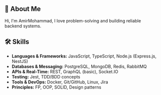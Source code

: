 ## 💫 About Me
 Hi, I'm AmirMohammad, I love problem-solving and building reliable backend systems.


## 🛠️ Skills
* **Languages & Frameworks:** JavaScript, TypeScript, Node.js (Express.js, NestJS)
* **Databases & Messaging:** PostgreSQL, MongoDB, Redis, RabbitMQ
* **APIs & Real-Time:** REST, GraphQL (basic), Socket.IO
* **Testing:** Jest, TDD/BDD concepts
* **Tools & DevOps:** Docker, Git/GitHub, Linux, Jira
* **Principles:** FP, OOP, SOLID, Design patterns

<!--
**AmirM-S/AmirM-S** is a ✨ _special_ ✨ repository because its `README.md` (this file) appears on your GitHub profile.

Here are some ideas to get you started:

- 🔭 I’m currently working on ...
- 🌱 I’m currently learning ...
- 👯 I’m looking to collaborate on ...
- 🤔 I’m looking for help with ...
- 💬 Ask me about ...
- 📫 How to reach me: ...
- 😄 Pronouns: ...
- ⚡ Fun fact: ...
-->
